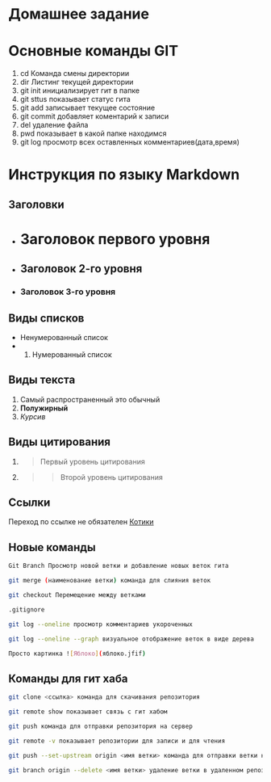 # Домашнее задание
# Основные команды GIT

1. cd Команда смены директории 
2. dir Листинг текущей директории
3. git init инициализирует гит в папке
4. git sttus показывает статус гита
5. git add записывает текущее состояние
6. git commit добавляет коментарий к записи
7. del <filename> удаление файла
8. pwd показывает в какой папке находимся
9. git log просмотр всех оставленных комментариев(дата,время) 

# Инструкция по языку Markdown
## Заголовки
* # Заголовок первого уровня
* ## Заголовок 2-го уровня
* ### Заголовок 3-го уровня

## Виды списков
* Ненумерованный список
* 1. Нумерованный список

## Виды текста
1. Самый распространенный это обычный
2. **Полужирный**
3. *Курсив* 

## Виды цитирования
1. > Первый уровень цитирования
2. >> Второй уровень цитирования
## Ссылки
 Переход по ссылке не обязателен [Котики](https://www.google.com/search?sca_esv=d5906f5d1c57a47c&q=%D0%B2%D0%B8%D0%B4%D0%B5%D0%BE+%D1%81+%D0%BA%D0%BE%D1%82%D0%B8%D0%BA%D0%B0%D0%BC%D0%B8&tbm=vid&source=lnms&sa=X&sqi=2&pjf=1&ved=2ahUKEwi_1Z7KubSEAxW0SFUIHbpGBAAQ0pQJegQIDRAB&biw=1440&bih=739&dpr=1#fpstate=ive&vld=cid:c44ca967,vid:c_SWZvfKIyA,st:0 "Особо опасно уровень мимишности превышен")
 
## Новые команды
```sh
Git Branch Просмотр новой ветки и добавление новых веток гита
```
```sh
git merge (наименование ветки) команда для слияния веток
```
```sh
git checkout Перемещение между ветками
```

```sh
.gitignore
```
```sh
git log --oneline просмотр комментариев укороченных
```
```sh
git log --oneline --graph визуальное отображение веток в виде дерева
```
```sh
Просто картинка ![Яблоко](яблоко.jfif)
```
## Команды для гит хаба
```sh
git clone <ссылка> команда для скачивания репозитория
``` 
```sh
git remote show показывает связь с гит хабом
```
```sh
git push команда для отправки репозитория на сервер
```
```sh
git remote -v показывает репозитории для записи и для чтения
```
```sh
git push --set-upstream origin <имя ветки> команда для отправки ветки на удаленный репозиторий
```
```sh
git branch origin --delete <имя ветки> удаление ветки в удаленном репозитории
```
